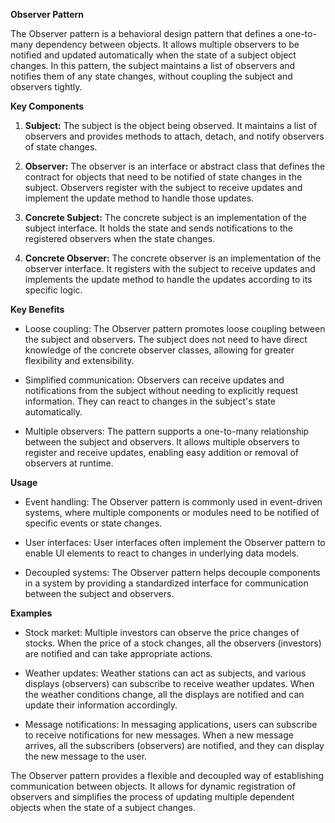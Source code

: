 **Observer Pattern**

The Observer pattern is a behavioral design pattern that defines a one-to-many dependency between objects. It allows multiple observers to be notified and updated automatically when the state of a subject object changes. In this pattern, the subject maintains a list of observers and notifies them of any state changes, without coupling the subject and observers tightly.

**Key Components**

1. **Subject:** The subject is the object being observed. It maintains a list of observers and provides methods to attach, detach, and notify observers of state changes.

2. **Observer:** The observer is an interface or abstract class that defines the contract for objects that need to be notified of state changes in the subject. Observers register with the subject to receive updates and implement the update method to handle those updates.

3. **Concrete Subject:** The concrete subject is an implementation of the subject interface. It holds the state and sends notifications to the registered observers when the state changes.

4. **Concrete Observer:** The concrete observer is an implementation of the observer interface. It registers with the subject to receive updates and implements the update method to handle the updates according to its specific logic.

**Key Benefits**

- Loose coupling: The Observer pattern promotes loose coupling between the subject and observers. The subject does not need to have direct knowledge of the concrete observer classes, allowing for greater flexibility and extensibility.

- Simplified communication: Observers can receive updates and notifications from the subject without needing to explicitly request information. They can react to changes in the subject's state automatically.

- Multiple observers: The pattern supports a one-to-many relationship between the subject and observers. It allows multiple observers to register and receive updates, enabling easy addition or removal of observers at runtime.

**Usage**

- Event handling: The Observer pattern is commonly used in event-driven systems, where multiple components or modules need to be notified of specific events or state changes.

- User interfaces: User interfaces often implement the Observer pattern to enable UI elements to react to changes in underlying data models.

- Decoupled systems: The Observer pattern helps decouple components in a system by providing a standardized interface for communication between the subject and observers.

**Examples**

- Stock market: Multiple investors can observe the price changes of stocks. When the price of a stock changes, all the observers (investors) are notified and can take appropriate actions.

- Weather updates: Weather stations can act as subjects, and various displays (observers) can subscribe to receive weather updates. When the weather conditions change, all the displays are notified and can update their information accordingly.

- Message notifications: In messaging applications, users can subscribe to receive notifications for new messages. When a new message arrives, all the subscribers (observers) are notified, and they can display the new message to the user.

The Observer pattern provides a flexible and decoupled way of establishing communication between objects. It allows for dynamic registration of observers and simplifies the process of updating multiple dependent objects when the state of a subject changes.
